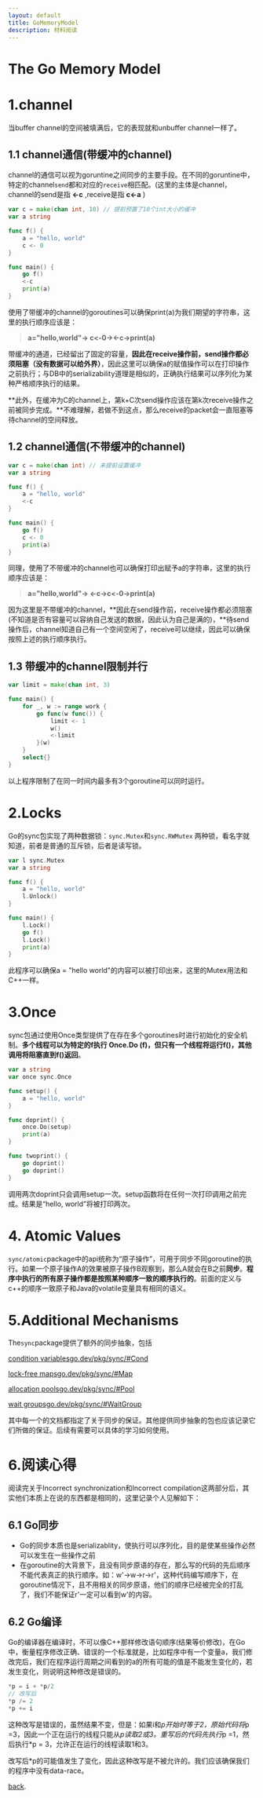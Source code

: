 ```yaml
---
layout: default
title: GoMemoryModel
description: 材料阅读
---
```


# The Go Memory Model

# 1.channel

当buffer channel的空间被填满后，它的表现就和unbuffer channel一样了。

## 1.1 channel通信(带缓冲的channel)

channel的通信可以视为goruntine之间同步的主要手段。在不同的goruntine中，特定的channel`send`都和对应的`receive`相匹配。(这里的主体是channel，channel的send是指 **<-c** ,receive是指 **c<-a** )

```go
var c = make(chan int, 10) // 提前预置了10个int大小的缓冲
var a string

func f() {
	a = "hello, world"
	c <- 0
}

func main() {
	go f()
	<-c
	print(a)
}
```

使用了带缓冲的channel的goroutines可以确保print(a)为我们期望的字符串，这里的执行顺序应该是：

> **a="hello,world"→ c<-0→<-c→print(a)**

带缓冲的通道，已经留出了固定的容量，**因此在receive操作前，send操作都必须阻塞（没有数据可以给外界）**，因此这里可以确保a的赋值操作可以在打印操作之前执行；与DB中的serializability道理是相似的，正确执行结果可以序列化为某种严格顺序执行的结果。

**此外，在缓冲为C的channel上，第k+C次send操作应该在第k次receive操作之前被同步完成。**不难理解，若做不到这点，那么receive的packet会一直阻塞等待channel的空间释放。

## 1.2 channel通信(不带缓冲的channel)

```go
var c = make(chan int) // 未提前设置缓冲
var a string

func f() {
	a = "hello, world"
	<-c
}

func main() {
	go f()
	c <- 0
	print(a)
}
```

同理，使用了不带缓冲的channel也可以确保打印出赋予a的字符串，这里的执行顺序应该是：

> **a="hello,world"→ <-c→c<-0→print(a)**

因为这里是不带缓冲的channel，**因此在send操作前，receive操作都必须阻塞(不知道是否有容量可以容纳自己发送的数据，因此认为自己是满的)，**待send操作后，channel知道自己有一个空间空闲了，receive可以继续，因此可以确保按照上述的执行顺序执行。

## 1.3 带缓冲的channel限制并行

```go
var limit = make(chan int, 3)

func main() {
	for _, w := range work {
		go func(w func()) {
			limit <- 1
			w()
			<-limit
		}(w)
	}
	select{}
}
```

以上程序限制了在同一时间内最多有3个goroutine可以同时运行。

# 2.Locks

Go的sync包实现了两种数据锁：`sync.Mutex`和`sync.RWMutex` 两种锁，看名字就知道，前者是普通的互斥锁，后者是读写锁。

```go
var l sync.Mutex
var a string

func f() {
	a = "hello, world"
	l.Unlock()
}

func main() {
	l.Lock()
	go f()
	l.Lock()
	print(a)
}
```

此程序可以确保a = "hello world"的内容可以被打印出来，这里的Mutex用法和C++一样。

# 3.Once

sync包通过使用Once类型提供了在存在多个goroutines时进行初始化的安全机制。**多个线程可以为特定的f执行 Once.Do (f)，但只有一个线程将运行f()，其他调用将阻塞直到f()返回**。

```go
var a string
var once sync.Once

func setup() {
	a = "hello, world"
}

func doprint() {
	once.Do(setup)
	print(a)
}

func twoprint() {
	go doprint()
	go doprint()
}
```

调用两次doprint只会调用setup一次。setup函数将在任何一次打印调用之前完成。结果是“hello, world”将被打印两次。

# 4. Atomic Values

`sync/atomic`package中的api统称为“原子操作”，可用于同步不同goroutine的执行。如果一个原子操作A的效果被原子操作B观察到，那么A就会在B之前**同步**。**程序中执行的所有原子操作都是按照某种顺序一致的顺序执行的**。前面的定义与c++的顺序一致原子和Java的volatile变量具有相同的语义。

# 5.Additional Mechanisms

The`sync`package提供了额外的同步抽象，包括

[condition variablesgo.dev/pkg/sync/#Cond](https://link.zhihu.com/?target=https%3A//go.dev/pkg/sync/%23Cond)

[lock-free mapsgo.dev/pkg/sync/#Map](https://link.zhihu.com/?target=https%3A//go.dev/pkg/sync/%23Map)

[allocation poolsgo.dev/pkg/sync/#Pool](https://link.zhihu.com/?target=https%3A//go.dev/pkg/sync/%23Pool)

[wait groupsgo.dev/pkg/sync/#WaitGroup](https://link.zhihu.com/?target=https%3A//go.dev/pkg/sync/%23WaitGroup)

其中每一个的文档都指定了关于同步的保证。其他提供同步抽象的包也应该记录它们所做的保证。后续有需要可以具体的学习如何使用。

# 6.阅读心得

阅读完关于Incorrect synchronization和Incorrect compilation这两部分后，其实他们本质上在说的东西都是相同的，这里记录个人见解如下：

## 6.1 Go同步

- Go的同步本质也是serializablity，使执行可以序列化，目的是使某些操作必然可以发生在一些操作之前
- 在goroutine的大背景下，且没有同步原语的存在，那么写的代码的先后顺序不能代表真正的执行顺序。如：w'->w->r->r'，这种代码编写顺序下，在goroutine情况下，且不用相关的同步原语，他们的顺序已经被完全的打乱了，我们不能保证r'一定可以看到w'的内容。

## 6.2 Go编译

Go的编译器在编译时，不可以像C++那样修改语句顺序(结果等价修改)，在Go中，衡量程序修改正确、错误的一个标准就是，比如程序中有一个变量a，我们修改完后，我们在程序运行周期之间看到的a的所有可能的值是不能发生变化的，若发生变化，则说明这种修改是错误的。

```go
*p = i + *p/2
// 改写后
*p /= 2
*p += i
```

这种改写是错误的，虽然结果不变，但是：如果i和*p开始时等于2，原始代码将*p =3，因此一个正在运行的线程只能从*p读取2或3。重写后的代码先执行*p =1，然后执行*p = 3，允许正在运行的线程读取1和3。

改写后*p的可能值发生了变化，因此这种改写是不被允许的。我们应该确保我们的程序中没有data-race。

[back](../../index.html).